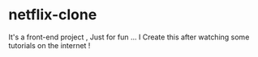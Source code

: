 # netflix-clone
It's a front-end project , Just for fun ... I Create this after watching some tutorials on the internet !
